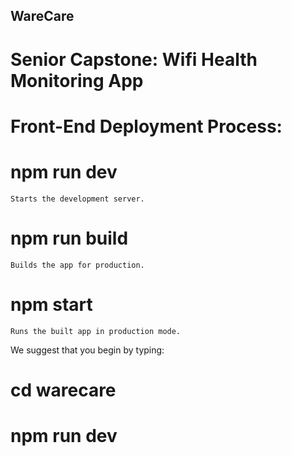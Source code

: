 ## WareCare
# Senior Capstone: Wifi Health Monitoring App


# Front-End Deployment Process:

# npm run dev
    Starts the development server.

# npm run build
    Builds the app for production.

# npm start
    Runs the built app in production mode.

We suggest that you begin by typing:

  # cd warecare
  # npm run dev
